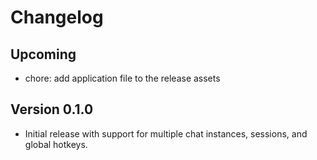 # Changelog

## Upcoming

- chore: add application file to the release assets

## Version 0.1.0

- Initial release with support for multiple chat instances, sessions, and global hotkeys.
